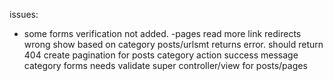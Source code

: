 issues:
- some forms verification not added.
-pages read more link redirects wrong
show based on category
posts/urlsmt returns error. should return 404
create pagination for posts
category action success message
category forms needs validate
super controller/view for posts/pages
